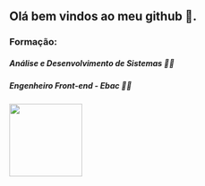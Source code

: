 ## Olá bem vindos ao meu github 👋. 
### Formação:
##### Análise e Desenvolvimento de Sistemas 👨‍🎓
##### Engenheiro Front-end - Ebac 🧑‍💻
<div  display="inline">
<img height="130px" src="https://github-readme-stats.vercel.app/api/top-langs/?username=jeffersoncabraal&hide=html&hide_title=true&hide_border=true&layout=compact&langs_count=6&exclude_repo=comp426,Redventures-Movie-Quotes&text_color=000&icon_color=fff&bg_color=0,52fa5a,4dfcff,c64dff&theme=graywhite" /></a>
</div>






